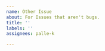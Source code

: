 ```yaml
---
name: Other Issue
about: For Issues that aren't bugs.
title: ''
labels: ''
assignees: palle-k

---
```



